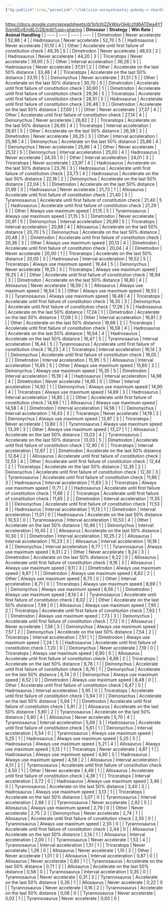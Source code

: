 ```yaml
---
{"dg-publish":true,"permalink":"/tablicza-veroyatnostej-pobedy-v-skachkah/","created":"2024-01-16T22:36:02.990+04:00","updated":"2024-01-16T22:42:00.260+04:00"}
---
```



https://docs.google.com/spreadsheets/d/1q1cIti2ZkWqyOk4czfd6ATDea4Y1Xqm6EyIEm8LCi28/edit?usp=sharing
| **Dinosaur** | **Strategy** | **Win Rate** | **Animal Handling** |
| ---- | ---- | ---- | ---- |
| Dimetrodon | Never accelerate | 52,88 | 4 |
| Hadrosaurus | Never accelerate | 52,70 | 5 |
| Hadrosaurus | Never accelerate | 51,10 | 4 |
| Other | Accelerate until first failure of constitution check | 49,35 | 5 |
| Dimetrodon | Never accelerate | 48,03 | 2 |
| Hadrosaurus | Never accelerate | 44,20 | 3 |
| Triceratops | Never accelerate | 39,65 | 5 |
| Other | Interval acceleration | 39,28 | 5 |
| Hadrosaurus | Never accelerate | 37,01 | 2 |
| Other | Accelerate on the last 50% distance | 33,48 | 4 |
| Triceratops | Accelerate on the last 50% distance | 33,10 | 5 |
| Deinonychus | Never accelerate | 31,51 | 5 |
| Other | Accelerate on the last 50% distance | 30,70 | 5 |
| Dimetrodon | Accelerate until first failure of constitution check | 30,60 | 1 |
| Dimetrodon | Accelerate until first failure of constitution check | 29,36 | 5 |
| Triceratops | Accelerate until first failure of constitution check | 28,51 | 5 |
| Hadrosaurus | Accelerate until first failure of constitution check | 28,48 | 3 |
| Dimetrodon | Accelerate on the last 50% distance | 27,60 | 1 |
| Other | Never accelerate | 27,37 | 4 |
| Other | Accelerate until first failure of constitution check | 27,14 | 4 |
| Deinonychus | Never accelerate | 26,82 | 2 |
| Triceratops | Accelerate on the last 50% distance | 26,65 | 4 |
| Triceratops | Interval acceleration | 26,61 | 5 |
| Other | Accelerate on the last 50% distance | 26,39 | 3 |
| Dimetrodon | Never accelerate | 26,25 | 3 |
| Other | Interval acceleration | 25,96 | 4 |
| Deinonychus | Accelerate on the last 50% distance | 25,86 | 4 |
| Deinonychus | Never accelerate | 25,86 | 4 |
| Other | Never accelerate | 25,12 | 5 |
| Deinonychus | Interval acceleration | 25,00 | 4 |
| Hadrosaurus | Never accelerate | 24,35 | 0 |
| Other | Interval acceleration | 24,01 | 3 |
| Triceratops | Never accelerate | 23,97 | 4 |
| Hadrosaurus | Accelerate on the last 50% distance | 23,76 | 3 |
| Hadrosaurus | Accelerate until first failure of constitution check | 23,73 | 4 |
| Hadrosaurus | Accelerate on the last 50% distance | 22,18 | 2 |
| Deinonychus | Accelerate on the last 50% distance | 22,04 | 5 |
| Dimetrodon | Accelerate on the last 50% distance | 21,99 | 3 |
| Hadrosaurus | Never accelerate | 21,73 | 1 |
| Allosaurus | Accelerate until first failure of constitution check | 21,40 | 5 |
| Tyrannosaurus | Accelerate until first failure of constitution check | 21,40 | 5 |
| Hadrosaurus | Accelerate until first failure of constitution check | 21,29 | 5 |
| Other | Always use maximum speed | 21,15 | 5 |
| Tyrannosaurus | Always use maximum speed | 21,15 | 5 |
| Dimetrodon | Never accelerate | 20,91 | 5 |
| Deinonychus | Interval acceleration | 20,89 | 5 |
| Triceratops | Interval acceleration | 20,88 | 4 |
| Allosaurus | Accelerate on the last 50% distance | 20,70 | 5 |
| Deinonychus | Accelerate on the last 50% distance | 20,48 | 3 |
| Dimetrodon | Accelerate until first failure of constitution check | 20,36 | 3 |
| Other | Always use maximum speed | 20,13 | 4 |
| Dimetrodon | Accelerate until first failure of constitution check | 20,04 | 4 |
| Dimetrodon | Never accelerate | 20,00 | 1 |
| Triceratops | Accelerate on the last 50% distance | 20,00 | 3 |
| Hadrosaurus | Interval acceleration | 19,52 | 5 |
| Triceratops | Always use maximum speed | 19,44 | 5 |
| Deinonychus | Never accelerate | 19,25 | 3 |
| Triceratops | Always use maximum speed | 19,25 | 4 |
| Other | Accelerate until first failure of constitution check | 18,94 | 3 |
| Dimetrodon | Accelerate on the last 50% distance | 18,80 | 4 |
| Allosaurus | Never accelerate | 18,59 | 5 |
| Allosaurus | Always use maximum speed | 18,54 | 5 |
| Other | Always use maximum speed | 18,53 | 3 |
| Tyrannosaurus | Always use maximum speed | 18,48 | 4 |
| Triceratops | Accelerate until first failure of constitution check | 18,35 | 3 |
| Deinonychus | Accelerate until first failure of constitution check | 17,26 | 5 |
| Hadrosaurus | Accelerate on the last 50% distance | 17,24 | 1 |
| Dimetrodon | Accelerate on the last 50% distance | 17,08 | 5 |
| Other | Interval acceleration | 16,81 | 2 |
| Other | Accelerate on the last 50% distance | 16,66 | 2 |
| Triceratops | Accelerate until first failure of constitution check | 16,58 | 4 |
| Hadrosaurus | Accelerate on the last 50% distance | 16,54 | 4 |
| Hadrosaurus | Accelerate on the last 50% distance | 16,47 | 5 |
| Tyrannosaurus | Interval acceleration | 16,44 | 5 |
| Tyrannosaurus | Accelerate until first failure of constitution check | 16,23 | 4 |
| Triceratops | Interval acceleration | 16,14 | 3 |
| Deinonychus | Accelerate until first failure of constitution check | 16,05 | 2 |
| Dimetrodon | Interval acceleration | 15,95 | 5 |
| Allosaurus | Interval acceleration | 15,65 | 5 |
| Other | Always use maximum speed | 15,60 | 2 |
| Deinonychus | Always use maximum speed | 15,35 | 5 |
| Dimetrodon | Interval acceleration | 15,19 | 4 |
| Hadrosaurus | Interval acceleration | 14,98 | 4 |
| Dimetrodon | Never accelerate | 14,95 | 0 |
| Other | Interval acceleration | 14,92 | 1 |
| Deinonychus | Always use maximum speed | 14,90 | 4 |
| Triceratops | Always use maximum speed | 14,89 | 3 |
| Hadrosaurus | Interval acceleration | 14,80 | 2 |
| Other | Accelerate until first failure of constitution check | 14,69 | 1 |
| Allosaurus | Always use maximum speed | 14,58 | 4 |
| Dimetrodon | Interval acceleration | 14,56 | 1 |
| Deinonychus | Interval acceleration | 14,43 | 3 |
| Triceratops | Never accelerate | 14,19 | 2 |
| Deinonychus | Always use maximum speed | 13,97 | 3 |
| Triceratops | Never accelerate | 13,80 | 3 |
| Tyrannosaurus | Always use maximum speed | 13,39 | 3 |
| Other | Always use maximum speed | 13,27 | 1 |
| Allosaurus | Accelerate on the last 50% distance | 13,03 | 4 |
| Tyrannosaurus | Accelerate on the last 50% distance | 13,03 | 5 |
| Dimetrodon | Accelerate until first failure of constitution check | 12,90 | 0 |
| Triceratops | Interval acceleration | 12,67 | 2 |
| Dimetrodon | Accelerate on the last 50% distance | 12,64 | 2 |
| Allosaurus | Accelerate until first failure of constitution check | 12,53 | 4 |
| Other | Accelerate until first failure of constitution check | 12,44 | 2 |
| Triceratops | Accelerate on the last 50% distance | 12,35 | 2 |
| Deinonychus | Accelerate until first failure of constitution check | 12,30 | 3 |
| Tyrannosaurus | Accelerate until first failure of constitution check | 11,86 | 3 |
| Hadrosaurus | Interval acceleration | 11,83 | 3 |
| Triceratops | Always use maximum speed | 11,71 | 2 |
| Hadrosaurus | Accelerate until first failure of constitution check | 11,66 | 2 |
| Triceratops | Accelerate until first failure of constitution check | 11,65 | 2 |
| Dimetrodon | Interval acceleration | 11,55 | 3 |
| Deinonychus | Accelerate until first failure of constitution check | 11,53 | 4 |
| Hadrosaurus | Interval acceleration | 11,13 | 1 |
| Dimetrodon | Interval acceleration | 11,01 | 0 |
| Hadrosaurus | Accelerate on the last 50% distance | 10,53 | 0 |
| Tyrannosaurus | Interval acceleration | 10,53 | 4 |
| Other | Accelerate on the last 50% distance | 10,46 | 1 |
| Deinonychus | Interval acceleration | 10,45 | 2 |
| Allosaurus | Accelerate on the last 50% distance | 10,30 | 3 |
| Dimetrodon | Interval acceleration | 10,25 | 2 |
| Allosaurus | Interval acceleration | 10,23 | 3 |
| Allosaurus | Interval acceleration | 10,18 | 4 |
| Deinonychus | Interval acceleration | 9,77 | 1 |
| Tyrannosaurus | Always use maximum speed | 9,31 | 2 |
| Other | Never accelerate | 9,24 | 3 |
| Dimetrodon | Accelerate on the last 50% distance | 9,22 | 0 |
| Allosaurus | Accelerate until first failure of constitution check | 9,16 | 3 |
| Allosaurus | Always use maximum speed | 9,11 | 3 |
| Dimetrodon | Always use maximum speed | 8,87 | 1 |
| Dimetrodon | Always use maximum speed | 8,82 | 2 |
| Other | Always use maximum speed | 8,75 | 0 |
| Other | Interval acceleration | 8,71 | 0 |
| Triceratops | Always use maximum speed | 8,69 | 1 |
| Deinonychus | Always use maximum speed | 8,56 | 1 |
| Dimetrodon | Always use maximum speed | 8,14 | 4 |
| Tyrannosaurus | Accelerate until first failure of constitution check | 8,02 | 2 |
| Other | Accelerate on the last 50% distance | 7,99 | 0 |
| Allosaurus | Always use maximum speed | 7,95 | 2 |
| Triceratops | Accelerate until first failure of constitution check | 7,83 | 1 |
| Dimetrodon | Always use maximum speed | 7,73 | 3 |
| Deinonychus | Accelerate until first failure of constitution check | 7,72 | 0 |
| Allosaurus | Never accelerate | 7,58 | 3 |
| Deinonychus | Always use maximum speed | 7,57 | 2 |
| Deinonychus | Accelerate on the last 50% distance | 7,54 | 2 |
| Triceratops | Interval acceleration | 7,51 | 1 |
| Dimetrodon | Always use maximum speed | 7,24 | 5 |
| Hadrosaurus | Accelerate until first failure of constitution check | 7,20 | 0 |
| Deinonychus | Never accelerate | 7,19 | 0 |
| Triceratops | Always use maximum speed | 6,90 | 0 |
| Allosaurus | Accelerate until first failure of constitution check | 6,88 | 2 |
| Triceratops | Accelerate on the last 50% distance | 6,78 | 1 |
| Deinonychus | Accelerate until first failure of constitution check | 6,76 | 1 |
| Deinonychus | Accelerate on the last 50% distance | 6,74 | 0 |
| Deinonychus | Always use maximum speed | 6,52 | 0 |
| Dimetrodon | Always use maximum speed | 6,48 | 0 |
| Other | Accelerate until first failure of constitution check | 6,47 | 0 |
| Hadrosaurus | Interval acceleration | 5,95 | 0 |
| Triceratops | Accelerate until first failure of constitution check | 5,94 | 0 |
| Deinonychus | Accelerate on the last 50% distance | 5,94 | 1 |
| Dimetrodon | Accelerate until first failure of constitution check | 5,91 | 2 |
| Allosaurus | Accelerate on the last 50% distance | 5,80 | 2 |
| Tyrannosaurus | Accelerate on the last 50% distance | 5,80 | 4 |
| Allosaurus | Never accelerate | 5,70 | 4 |
| Tyrannosaurus | Interval acceleration | 5,69 | 3 |
| Hadrosaurus | Accelerate until first failure of constitution check | 5,61 | 1 |
| Deinonychus | Interval acceleration | 5,54 | 0 |
| Tyrannosaurus | Always use maximum speed | 5,25 | 1 |
| Hadrosaurus | Always use maximum speed | 5,25 | 5 |
| Hadrosaurus | Always use maximum speed | 5,21 | 4 |
| Allosaurus | Always use maximum speed | 5,13 | 1 |
| Triceratops | Never accelerate | 4,87 | 1 |
| Hadrosaurus | Always use maximum speed | 4,80 | 3 |
| Hadrosaurus | Always use maximum speed | 4,58 | 2 |
| Allosaurus | Interval acceleration | 4,51 | 2 |
| Tyrannosaurus | Accelerate until first failure of constitution check | 4,50 | 1 |
| Other | Never accelerate | 4,49 | 1 |
| Allosaurus | Accelerate until first failure of constitution check | 4,36 | 1 |
| Triceratops | Interval acceleration | 3,72 | 0 |
| Hadrosaurus | Always use maximum speed | 3,46 | 0 |
| Tyrannosaurus | Accelerate on the last 50% distance | 3,40 | 3 |
| Hadrosaurus | Always use maximum speed | 3,13 | 1 |
| Triceratops | Accelerate on the last 50% distance | 3,07 | 0 |
| Tyrannosaurus | Interval acceleration | 2,88 | 2 |
| Tyrannosaurus | Never accelerate | 2,82 | 5 |
| Allosaurus | Always use maximum speed | 2,79 | 0 |
| Other | Never accelerate | 2,75 | 2 |
| Deinonychus | Never accelerate | 2,74 | 1 |
| Allosaurus | Accelerate until first failure of constitution check | 2,55 | 0 |
| Tyrannosaurus | Always use maximum speed | 2,55 | 0 |
| Tyrannosaurus | Accelerate until first failure of constitution check | 2,44 | 0 |
| Allosaurus | Accelerate on the last 50% distance | 2,14 | 1 |
| Allosaurus | Interval acceleration | 2,00 | 1 |
| Tyrannosaurus | Never accelerate | 1,53 | 4 |
| Tyrannosaurus | Interval acceleration | 1,51 | 1 |
| Triceratops | Never accelerate | 1,26 | 0 |
| Allosaurus | Never accelerate | 1,10 | 2 |
| Other | Never accelerate | 1,01 | 0 |
| Allosaurus | Interval acceleration | 0,87 | 0 |
| Allosaurus | Never accelerate | 0,80 | 1 |
| Tyrannosaurus | Accelerate on the last 50% distance | 0,71 | 2 |
| Allosaurus | Accelerate on the last 50% distance | 0,58 | 0 |
| Tyrannosaurus | Interval acceleration | 0,35 | 0 |
| Tyrannosaurus | Never accelerate | 0,31 | 3 |
| Tyrannosaurus | Accelerate on the last 50% distance | 0,26 | 1 |
| Allosaurus | Never accelerate | 0,22 | 0 |
| Tyrannosaurus | Never accelerate | 0,16 | 2 |
| Tyrannosaurus | Accelerate on the last 50% distance | 0,06 | 0 |
| Tyrannosaurus | Never accelerate | 0,02 | 1 |
| Tyrannosaurus | Never accelerate | 0,00 | 0 |